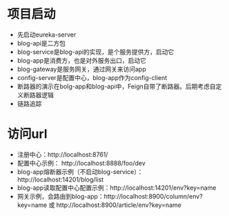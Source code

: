 # 项目启动
- 先启动eureka-server
- blog-api是二方包
- blog-service是blog-api的实现，是个服务提供方，启动它
- blog-app是消费方，也是对外服务出口，启动它
- blog-gateway是服务网关，通过网关来访问app
- config-server是配置中心，blog-app作为config-client
- 断路器的演示在bolg-app和blog-api中，Feign自带了断路器。后期考虑自定义断路器逻辑
- 链路追踪

# 访问url
- 注册中心：http://localhost:8761/
- 配置中心示例： http://localhost:8888/foo/dev
- blog-app熔断器示例（不启动blog-service）：http://localhost:14201/blog/list
- blog-app读取配置中心配置示例：http://localhost:14201/env?key=name
- 网关示例，会路由到blog-app：http://localhost:8900/column/env?key=name 或 http://localhost:8900/article/env?key=name


